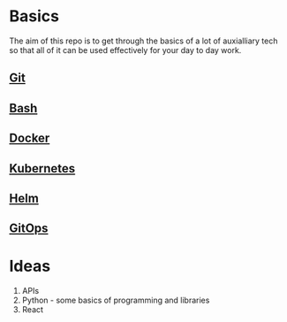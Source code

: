 # Basics

The aim of this repo is to get through the basics of a lot of auxialliary tech so that all of it can be used effectively for your day to day work.

## [Git](git/README.md)

## [Bash](bash/README.md)

## [Docker](docker/README.md)

## [Kubernetes](k8s/README.md)

## [Helm](helm/README.md)

## [GitOps](gitops/README.md)

# Ideas

1. APIs
2. Python - some basics of programming and libraries
5. React

